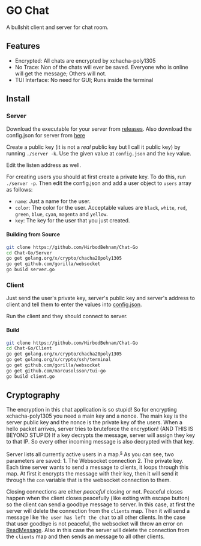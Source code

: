 # GO Chat
A bullshit client and server for chat room.
## Features
* Encrypted: All chats are encrypted by xchacha-poly1305
* No Trace: Non of the chats will ever be saved. Everyone who is online will get the message; Others will not.
* TUI Interface: No need for GUI; Runs inside the terminal
## Install
### Server
Download the executable for your server from [releases](https://github.com/HirbodBehnam/Chat-Go/releases). Also download the config.json for server from [here](https://github.com/HirbodBehnam/Chat-Go/blob/master/Server/config.json)

Create a public key (it is not a _real_ public key but I call it public key) by running `./server -k`. Use the given value at `config.json` and the `key` value.

Edit the listen address as well.

For creating users you should at first create a private key. To do this, run `./server -p`. Then edit the config.json and add a user object to `users` array as follows:

* `name`: Just a name for the user.
* `color`: The color for the user. Acceptable values are `black`, `white`, `red`, `green`, `blue`, `cyan`, `magenta` and `yellow`.
* `key`: The key for the user that you just created.
#### Building from Source
```bash
git clone https://github.com/HirbodBehnam/Chat-Go
cd Chat-Go/Server
go get golang.org/x/crypto/chacha20poly1305
go get github.com/gorilla/websocket
go build server.go
```
### Client
Just send the user's private key, server's public key and server's address to client and tell them to enter the values into [config.json](https://github.com/HirbodBehnam/Chat-Go/blob/master/Client/config.json).

Run the client and they should connect to server.
#### Build
```bash
git clone https://github.com/HirbodBehnam/Chat-Go
cd Chat-Go/Client
go get golang.org/x/crypto/chacha20poly1305
go get golang.org/x/crypto/ssh/terminal
go get github.com/gorilla/websocket
go get github.com/marcusolsson/tui-go
go build client.go
```
## Cryptography
The encryption in this chat application is so stupid! So for encrypting xchacha-poly1305 you need a main key and a nonce. The main key is the server public key and the nonce is the private key of the users. When a hello packet arrives, server tries to bruteforce the encryption! (AND THIS IS BEYOND STUPID) If a key decrypts the message, server will assign they key to that IP. So every other incoming message is also decrypted with that key.

Server lists all currently active users in a map.<sup>[s](https://github.com/HirbodBehnam/Chat-Go/blob/master/Server/server.go#L38)</sup> As you can see, two parameters are saved: 1. The Websocket connection 2. The private key. Each time server wants to send a message to clients, it loops through this map. At first it encrypts the message with their key, then it will send it through the `con` variable that is the websocket connection to them.

Closing connections are either _peaceful_ closing or not. Peaceful closes happen when the client closes peacefully (like exiting with escape button) so the client can send a goodbye message to server. In this case, at first the server will delete the connection from the `clients` map. Then it will send a message like `The user has left the chat` to all other clients. In the case that user goodbye is not peaceful, the websocket will throw an error on [ReadMessage](https://github.com/HirbodBehnam/Chat-Go/blob/master/Server/server.go#L133). Also in this case the server will delete the connection from the `clients` map and then sends an message to all other clients.
